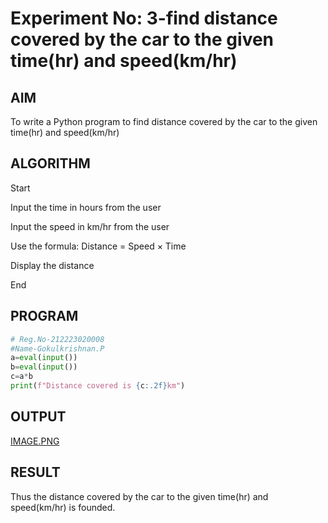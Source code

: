 # Experiment No: 3-find distance covered by the car to the given time(hr) and speed(km/hr)

## AIM
To write a Python program to find distance covered by the car to the given time(hr) and speed(km/hr)

## ALGORITHM
Start

Input the time in hours from the user

Input the speed in km/hr from the user

Use the formula:
Distance = Speed × Time

Display the distance

End


## PROGRAM
```python
# Reg.No-212223020008
#Name-Gokulkrishnan.P
a=eval(input())
b=eval(input())
c=a*b
print(f"Distance covered is {c:.2f}km")

```

## OUTPUT
[IMAGE.PNG](https://github.com/gokulkrishnan2005/Module-1/blob/main/EXP%203-1.png)

## RESULT
Thus the distance covered by the car to the given time(hr) and speed(km/hr) is founded.

